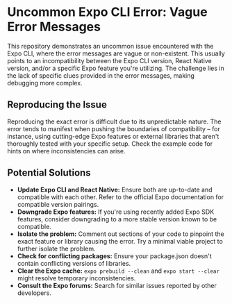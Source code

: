 # Uncommon Expo CLI Error: Vague Error Messages

This repository demonstrates an uncommon issue encountered with the Expo CLI, where the error messages are vague or non-existent. This usually points to an incompatibility between the Expo CLI version, React Native version, and/or a specific Expo feature you're utilizing.  The challenge lies in the lack of specific clues provided in the error messages, making debugging more complex.

## Reproducing the Issue

Reproducing the exact error is difficult due to its unpredictable nature. The error tends to manifest when pushing the boundaries of compatibility – for instance, using cutting-edge Expo features or external libraries that aren't thoroughly tested with your specific setup.  Check the example code for hints on where inconsistencies can arise.

## Potential Solutions

* **Update Expo CLI and React Native:**  Ensure both are up-to-date and compatible with each other.  Refer to the official Expo documentation for compatible version pairings.
* **Downgrade Expo features:** If you're using recently added Expo SDK features, consider downgrading to a more stable version known to be compatible.
* **Isolate the problem:**  Comment out sections of your code to pinpoint the exact feature or library causing the error.  Try a minimal viable project to further isolate the problem.
* **Check for conflicting packages:**  Ensure your package.json doesn't contain conflicting versions of libraries.
* **Clear the Expo cache:** `expo prebuild --clean` and `expo start --clear` might resolve temporary inconsistencies.
* **Consult the Expo forums:**  Search for similar issues reported by other developers.